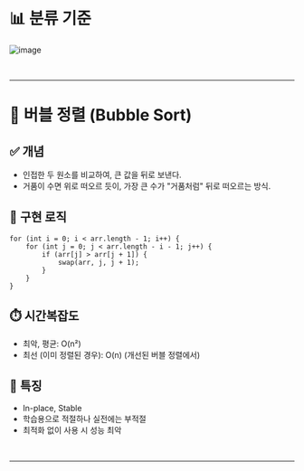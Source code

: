 # 📊 분류 기준
![image](https://github.com/user-attachments/assets/85ecbb4a-60f3-4c6a-98aa-b17f967aeb62)

<br>

---
# 🔧 버블 정렬 (Bubble Sort)
## ✅ 개념
- 인접한 두 원소를 비교하여, 큰 값을 뒤로 보낸다.
- 거품이 수면 위로 떠오르 듯이, 가장 큰 수가 "거품처럼" 뒤로 떠오르는 방식.
## 📌 구현 로직
```
for (int i = 0; i < arr.length - 1; i++) {
    for (int j = 0; j < arr.length - i - 1; j++) {
        if (arr[j] > arr[j + 1]) {
            swap(arr, j, j + 1);
        }
    }
}
```
## ⏱️ 시간복잡도
- 최악, 평균: O(n²)
- 최선 (이미 정렬된 경우): O(n) (개선된 버블 정렬에서)
## 🧠 특징
- In-place, Stable
- 학습용으로 적절하나 실전에는 부적절
- 최적화 없이 사용 시 성능 최악

<br>

---
